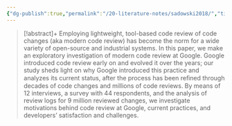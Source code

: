 ```yaml
---
{"dg-publish":true,"permalink":"/20-literature-notes/sadowski2018/","title":"Modern code review - a case study at google","tags":["computer-science"],"noteIcon":"","created":"2024.08.30 17:33","updated":"2024.09.09 16:17"}
---
```



> [!abstract]+
> Employing lightweight, tool-based code review of code changes (aka modern code review) has become the norm for a wide variety of open-source and industrial systems. In this paper, we make an exploratory investigation of modern code review at Google. Google introduced code review early on and evolved it over the years; our study sheds light on why Google introduced this practice and analyzes its current status, after the process has been reﬁned through decades of code changes and millions of code reviews. By means of 12 interviews, a survey with 44 respondents, and the analysis of review logs for 9 million reviewed changes, we investigate motivations behind code review at Google, current practices, and developers’ satisfaction and challenges.
